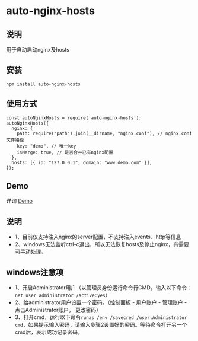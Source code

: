 # auto-nginx-hosts

## 说明
用于自动启动nginx及hosts

## 安装
```
npm install auto-nginx-hosts
```

## 使用方式
```
const autoNginxHosts = require('auto-nginx-hosts');
autoNginxHosts({
  nginx: {
    path: require("path").join(__dirname, "nginx.conf"), // nginx.conf文件路径
    key: "demo", // 唯一key
    isMerge: true, // 是否合并已有nginx配置
  },
  hosts: [{ ip: "127.0.0.1", domain: "www.demo.com" }],
});
```

## Demo
详询 [Demo](https://github.com/deeWong/auto-nginx-hosts/tree/master/demo)

## 说明
* 1、目前仅支持注入nginx的server配置，不支持注入events、http等信息
* 2、windows无法监听ctrl-c退出，所以无法恢复hosts及停止nginx，有需要可手动处理。

## windows注意项
* 1、开启Administrator用户（以管理员身份运行命令行CMD，输入以下命令：`net user administrator /active:yes`）
* 2、给administrator用户设置一个密码。（控制面板 - 用户账户 - 管理账户 - 点击Administrator账户， 更改密码）
* 3、打开cmd，运行以下命令`runas /env /savecred /user:Administrator cmd`，如果提示输入密码，请输入步骤2设置好的密码。等待命令打开另一个cmd后，表示成功记录密码。


